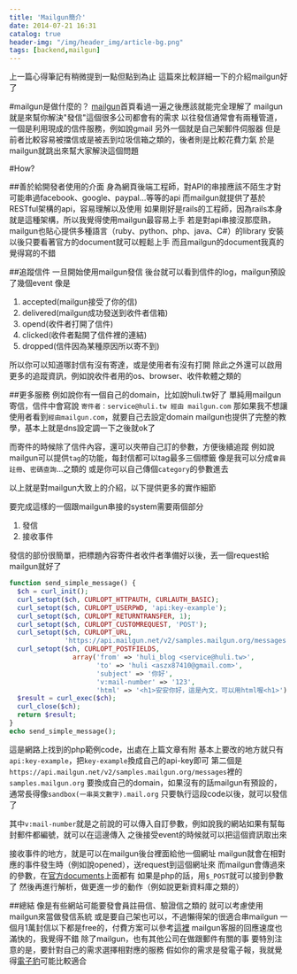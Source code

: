 ```yaml
---
title: 'Mailgun簡介'
date: 2014-07-21 16:31
catalog: true
header-img: "/img/header_img/article-bg.png"
tags: [backend,mailgun]
---
```

上一篇心得筆記有稍微提到一點但點到為止
這篇來比較詳細一下的介紹mailgun好了

#mailgun是做什麼的？
[mailgun](http://www.mailgun.com/)首頁看過一遍之後應該就能完全理解了
mailgun就是來幫你解決"發信"這個很多公司都會有的需求
以往發信通常會有兩種管道，一個是利用現成的信件服務，例如說gmail
另外一個就是自己架郵件伺服器
但是前者比較容易被擋信或是被丟到垃圾信箱之類的，後者則是比較花費力氣
於是mailgun就跳出來幫大家解決這個問題

#How?

##善於給開發者使用的介面
身為網頁後端工程師，對API的串接應該不陌生才對
可能串過facebook、google、paypal...等等的api
而mailgun就提供了基於RESTful架構的api，容易理解以及使用
如果剛好是rails的工程師，因為rails本身就是這種架構，所以我覺得使用mailgun最容易上手
若是對api串接沒那麼熟，mailgun也貼心提供多種語言（ruby、python、php、java、C#）的library
安裝以後只要看著官方的document就可以輕鬆上手
而且mailgun的document我真的覺得寫的不錯

##追蹤信件
一旦開始使用mailgun發信
後台就可以看到信件的log，mailgun預設了幾個event
像是

1. accepted(mailgun接受了你的信)
2. delivered(mailgun成功發送到收件者信箱)
3. opend(收件者打開了信件)
4. clicked(收件者點開了信件裡的連結)
5. dropped(信件因為某種原因所以寄不到)

所以你可以知道哪封信有沒有寄達，或是使用者有沒有打開
除此之外還可以啟用更多的追蹤資訊，例如說收件者用的os、browser、收件軟體之類的

##更多服務
例如說你有一個自己的domain，比如說huli.tw好了
單純用mailgun寄信，信件中會寫說 `寄件者：service@huli.tw 經由 mailgun.com`
那如果我不想讓使用者看到`經由mailgun.com`，就要自己去設定domain
mailgun也提供了完整的教學，基本上就是dns設定調一下之後就ok了

而寄件的時候除了信件內容，還可以夾帶自己訂的參數，方便後續追蹤
例如說mailgun可以提供`tag`的功能，每封信都可以tag最多三個標籤
像是我可以分成`會員註冊`、`密碼查詢`...之類的
或是你可以自己傳個`category`的參數進去

以上就是對mailgun大致上的介紹，以下提供更多的實作細節

要完成這樣的一個跟mailgun串接的system需要兩個部分
1. 發信
2. 接收事件

發信的部份很簡單，把標題內容寄件者收件者準備好以後，丟一個request給mailgun就好了
``` php
function send_simple_message() {
  $ch = curl_init();
  curl_setopt($ch, CURLOPT_HTTPAUTH, CURLAUTH_BASIC);
  curl_setopt($ch, CURLOPT_USERPWD, 'api:key-example');
  curl_setopt($ch, CURLOPT_RETURNTRANSFER, 1);
  curl_setopt($ch, CURLOPT_CUSTOMREQUEST, 'POST');
  curl_setopt($ch, CURLOPT_URL, 
              'https://api.mailgun.net/v2/samples.mailgun.org/messages');
  curl_setopt($ch, CURLOPT_POSTFIELDS, 
                array('from' => 'huli_blog <service@huli.tw>',
                      'to' => 'huli <aszx87410@gmail.com>',
                      'subject' => '你好',
                      'v:mail-number' => '123',
                      'html' => '<h1>安安你好，這是內文，可以用html喔<h1>'));
  $result = curl_exec($ch);
  curl_close($ch);
  return $result;
}
echo send_simple_message();
```
這是網路上找到的php範例code，出處在上篇文章有附
基本上要改的地方就只有`api:key-example`，把`key-example`換成自己的api-key即可
第二個是`https://api.mailgun.net/v2/samples.mailgun.org/messages`裡的`samples.mailgun.org`
要換成自己的domain，如果沒有的話mailgun有預設的，通常長得像`sandbox(一串英文數字).mail.org`
只要執行這段code以後，就可以發信了

其中`v:mail-number`就是之前說的可以傳入自訂參數，例如說我的網站如果有幫每封郵件都編號，就可以在這邊傳入
之後接受event的時候就可以把這個資訊取出來

接收事件的地方，就是可以在mailgun後台裡面給他一個網址
mailgun就會在相對應的事件發生時（例如說opened），送request到這個網址來
而mailgun會傳過來的參數，在[官方documents](http://documentation.mailgun.com/api-webhooks.html)上面都有
如果是php的話，用`$_POST`就可以接到參數了
然後再進行解析，做更進一步的動作（例如說更新資料庫之類的）

##總結
像是有些網站可能要發會員註冊信、驗證信之類的
就可以考慮使用mailgun來當做發信系統
或是要自己架也可以，不過懶得架的很適合串mailgun
一個月1萬封信以下都是free的，付費方案可以參考[這裡](http://www.mailgun.com/pricing)
mailgun客服的回應速度也滿快的，我覺得不錯
除了mailgun，也有其他公司在做跟郵件有關的事
要特別注意的是，要針對自己的需求選擇相對應的服務
假如你的需求是發電子報，我就覺得[電子豹](https://www.newsleopard.com/)可能比較適合
